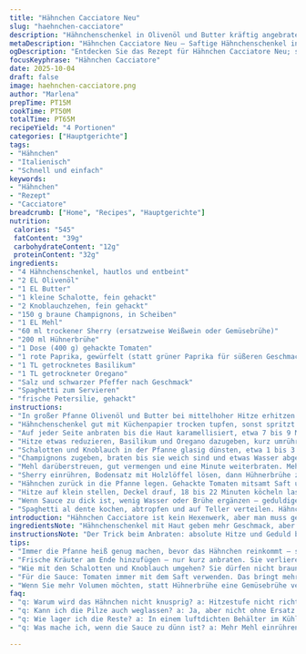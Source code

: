 ```yaml
---
title: "Hähnchen Cacciatore Neu"
slug: "haehnchen-cacciatore"
description: "Hähnchenschenkel in Olivenöl und Butter kräftig angebraten. Frische Kräuter wie Basilikum und Oregano sorgen für würzige Aromen. Schalotten, Knoblauch und Champignons werden sautiert bis weich, danach sachte mit Mehl gebunden. Flüssigkeit aus Sherry und Hühnerbrühe hebt Röstaromen, setzt Geschmack frei. Dosentomaten mit Paprika geben fruchtige, leicht süße Tiefe. Alles zugedeckt köcheln bis Hähnchen zart und saftig, Sauce dickflüssig und aromatisch. Mit Spaghetti serviert; Petersilie als Garnitur sorgt für Frische."
metaDescription: "Hähnchen Cacciatore Neu – Saftige Hähnchenschenkel in aromatischer Tomatensauce, ergänzt mit frischen Kräutern; perfekt für ein italienisches Dinner."
ogDescription: "Entdecken Sie das Rezept für Hähnchen Cacciatore Neu; saftig, würzig und ideal für ein gemütliches Essen mit Freunden oder Familie."
focusKeyphrase: "Hähnchen Cacciatore"
date: 2025-10-04
draft: false
image: haehnchen-cacciatore.png
author: "Marlena"
prepTime: PT15M
cookTime: PT50M
totalTime: PT65M
recipeYield: "4 Portionen"
categories: ["Hauptgerichte"]
tags:
- "Hähnchen"
- "Italienisch"
- "Schnell und einfach"
keywords:
- "Hähnchen"
- "Rezept"
- "Cacciatore"
breadcrumb: ["Home", "Recipes", "Hauptgerichte"]
nutrition: 
 calories: "545"
 fatContent: "39g"
 carbohydrateContent: "12g"
 proteinContent: "32g"
ingredients:
- "4 Hähnchenschenkel, hautlos und entbeint"
- "2 EL Olivenöl"
- "1 EL Butter"
- "1 kleine Schalotte, fein gehackt"
- "2 Knoblauchzehen, fein gehackt"
- "150 g braune Champignons, in Scheiben"
- "1 EL Mehl"
- "60 ml trockener Sherry (ersatzweise Weißwein oder Gemüsebrühe)"
- "200 ml Hühnerbrühe"
- "1 Dose (400 g) gehackte Tomaten"
- "1 rote Paprika, gewürfelt (statt grüner Paprika für süßeren Geschmack)"
- "1 TL getrocknetes Basilikum"
- "1 TL getrockneter Oregano"
- "Salz und schwarzer Pfeffer nach Geschmack"
- "Spaghetti zum Servieren"
- "frische Petersilie, gehackt"
instructions:
- "In großer Pfanne Olivenöl und Butter bei mittelhoher Hitze erhitzen bis die Butter schäumt; Öl muss heiß sein, damit das Hähnchen schön anröstet."
- "Hähnchenschenkel gut mit Küchenpapier trocken tupfen, sonst spritzt Fett unnötig und Bräunung leidet; Mit Salz und Pfeffer würzen und sofort in die Pfanne geben."
- "Auf jeder Seite anbraten bis die Haut karamellisiert, etwa 7 bis 9 Minuten, nicht bewegen, sonst kein richtiges Anbraten. Herausnehmen und beiseitestellen."
- "Hitze etwas reduzieren, Basilikum und Oregano dazugeben, kurz umrühren – nur 30 Sekunden, rebellische Kräuter brauchen wenig Hitze, sonst bitter."
- "Schalotten und Knoblauch in der Pfanne glasig dünsten, etwa 1 bis 3 Minuten, Riecht man die Süße? Dann sind sie okay. Nicht braun werden lassen, sonst schmeckt es verbrannt."
- "Champignons zugeben, braten bis sie weich sind und etwas Wasser abgeben, 2 bis 3 Minuten. Helle Spitzen unten an der Pfanne zeigen leichten Bratgrad an."
- "Mehl darüberstreuen, gut vermengen und eine Minute weiterbraten. Mehl bindet später die Sauce, gibt Volumen, bringt eine samtige Textur. Vorsicht mit klumpenfreiem Verteilen."
- "Sherry einrühren, Bodensatz mit Holzlöffel lösen, dann Hühnerbrühe zugießen. Unter Rühren kurz aufkochen lassen. Aromatische Bratkruste löst sich, was Geschmack im Topf gibt."
- "Hähnchen zurück in die Pfanne legen. Gehackte Tomaten mitsamt Saft und Paprika hinzufügen. Einmal umrühren – nicht zu stark, sonst zerfällt das Fleisch oder Gemüse."
- "Hitze auf klein stellen, Deckel drauf, 18 bis 22 Minuten köcheln lassen. Zwischendurch umrühren, aber vorsichtig, damit sich Sauce schön verbindet und nicht am Boden anbrennt."
- "Wenn Sauce zu dick ist, wenig Wasser oder Brühe ergänzen – geduldiges Köcheln bringt besten Geschmack. Mit Salz und Pfeffer abschmecken, genau prüfen, ob Hähnchen weich und durch ist."
- "Spaghetti al dente kochen, abtropfen und auf Teller verteilen. Hähnchen mit Sauce darüber geben und frisch gehackte Petersilie darüber streuen. Frische Kräuter bringen Kontrast zur intensiven Sauce."
introduction: "Hähnchen Cacciatore ist kein Hexenwerk, aber man muss genau wissen, wie man Texturen und Aromen richtig schichtet. Die Kombination von gebräunten Hähnchenteilen mit der fruchtigen Tomaten-Paprika-Sauce sorgt für Tiefe und Herzlichkeit. Dabei hilft die Bindung mit Mehl und die Kontrolle von Flüssigkeiten, damit die Sauce nicht zu dünn wird. Viele unterschätzen den Wert von Hitze und die Zeiten beim Anbraten der Pilze und Schalotten. Ein guter Tropfen Sherry oder Wein hebt ganze Aromen hervor, ohne zu dominieren. Meine Abwandlung mit roter Paprika statt grünem bringt mehr Süße rein, das mag ich lieber. Das Wichtigste: Gut beobachten, riechen und fühlen während des Kochens – dann klappt‘s."
ingredientsNote: "Hähnchenschenkel mit Haut geben mehr Geschmack, aber ich ziehe hautlos vor, weil die Sauce aromatischer bleibt und weniger fettig. Olivenöl und Butter zusammen verbessert die Bräunung und gibt eine leichte Komfortnote. Schalotten statt normaler Zwiebeln bringen mehr Feinheit, Knoblauch frisch und fein gehackt macht den Unterschied. Braune Champignons sind voller Umami – weiße gehen auch, aber schmecken milder. Mehl bindet sanfter als Speisestärke und stabilisiert die Sauce. Statt Sherry eignet sich auch trockener Weißwein. Für eine vegetarische Variante die Hähnchenteile durch dicke gegrillte Auberginenscheiben ersetzen. Dosentomaten immer mit Saft verwenden für saftige Sauce. Frische Kräuter sind immer besser, getrocknete helfen, wenn gerade nichts da ist."
instructionsNote: "Der Trick beim Anbraten: absolute Hitze und Geduld beim Bräunen, nicht rühren, sonst einfach kein Karamell. Hähnchen mit Küchenpapier trocken tupfen ist kein optionaler Schritt – zuviel Feuchtigkeit dämpft Pfanne. Kräuter erst ganz zum Schluss kurz mit anrösten, damit sie ihre organische Frische und Würze nicht verlieren. Schalotten und Knoblauch brauchen viel Aufmerksamkeit – anfangen glasig, nicht braun. Pilze werden erst geschmeidig und geben beim Kochen Flüssigkeit ab – erst auf Wasser setzen, dann Flüssigkeit aufnehmen, das braucht 2 bis 3 Minuten. Mehl unterrühren und anschwitzen bringt den nötigen Bindeglanz. Beim Ablöschen löst sich die braune Kruste, die für Geschmack sorgt; nicht ignorieren, sonst wirkt die Sauce fad. Deckel drauf und simmern lassen, nicht zu hoch – Geduld ist gefragt, jede Minute zählt für Textur und Geschmack. Wer Sauce dünner will, langsam mehr Flüssigkeit ergänzen, nicht alles auf einmal. Abschmecken unbedingt zum Schluss – alles vorher macht fade Sauce statt harmonisch rund. Petersilie sorgt für frische Kontraste auf dem Teller, darf nicht fehlen."
tips:
- "Immer die Pfanne heiß genug machen, bevor das Hähnchen reinkommt – sonst wird es nicht knusprig. Abtrocknen mit Küchenpapier ist Pflicht. Achten Sie beim Anbraten auf eine gleichmäßige Bräunung. Wenn es zu weich bleibt, macht es keinen guten Geschmack."
- "Frische Kräuter am Ende hinzufügen – nur kurz anbraten. Sie verlieren schnell ihr Aroma. Viele benutzen getrocknete Kräuter. Aber frische sind weit besser; sie bringen das Gericht zum Leuchten. Bei zu viel Hitze werden sie bitter."
- "Wie mit den Schalotten und Knoblauch umgehen? Sie dürfen nicht braun werden, möglichst glasig. Das Aroma kommt dann richtig zur Geltung. Timing ist hier entscheidend – 1 bis 2 Minuten genügen, dann sind sie bereit für die nächsten Zutaten."
- "Für die Sauce: Tomaten immer mit dem Saft verwenden. Das bringt mehr Feuchtigkeit und Geschmack. Wenn die Sauce zu dick wird, einfach etwas Brühe oder Wasser hinzufügen. Langsame Anpassungen sind besser, damit die Aromen nicht versaut werden. Warten ist der Schlüssel."
- "Wenn Sie mehr Volumen möchten, statt Hühnerbrühe eine Gemüsebrühe verwenden. Für eine selbstgemachte Brühe dürfen Gemüse, Zwiebeln und Gewürze köcheln. Das verbessert den Umami-Geschmack. Erwägen Sie auch, die Flasche Wein zur Sauce zu geben. Es rundet alles ab."
faq:
- "q: Warum wird das Hähnchen nicht knusprig? a: Hitzestufe nicht richtig. Vor dem Braten gut abtrocknen. Wo die Feuchtigkeit ist, da wird es nicht kross. Geduld beim Braten bringt ein bisschen Helligkeit."
- "q: Kann ich die Pilze auch weglassen? a: Ja, aber nicht ohne Ersatz. Gemüse wie Zucchini, Paprika geht statt Pilze. Sie bringen eigenen Geschmack mit. Variationen probieren, ist auch spannend. Einfach mal testen."
- "q: Wie lager ich die Reste? a: In einem luftdichten Behälter im Kühlschrank. Haltbarkeit ist 2-3 Tage. Auch einfrieren geht gut. Achten Sie, dass Sie die Flüssigkeit nicht verlieren; Sauce macht das Gericht aus."
- "q: Was mache ich, wenn die Sauce zu dünn ist? a: Mehr Mehl einrühren, langsam abfüllen. Wenn zäh, geduldig weiterköcheln. Achten, sahnige Konsistenz zu erreichen. Aromen entwickeln sich beim langsamen Auskochen."

---
```

